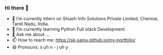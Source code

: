 ### Hi there 👋

- 🔭 I’m currently Intern on Shiash Info Solutions Private Limited, Chennai, Tamil Nadu, India.
- 🌱 I’m currently learning Python Full stack Development.
- 💬 Ask me about ...
- 📫 How to reach me: https://sk-sanju.github.io/my-portfolio/
- 😄 Pronouns: s uh n - j uh y

